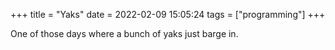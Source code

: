 +++
title = "Yaks"
date = 2022-02-09 15:05:24
tags = ["programming"]
+++

One of those days where a bunch of yaks just barge in.
